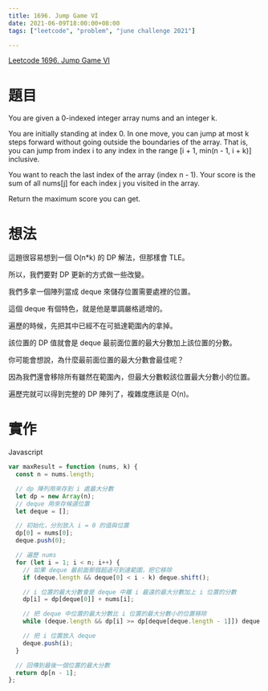 ```yaml
---
title: 1696. Jump Game VI
date: 2021-06-09T18:00:00+08:00
tags: ["leetcode", "problem", "june challenge 2021"]

---
```

[Leetcode 1696. Jump Game VI](https://leetcode.com/problems/jump-game-vi/)

# 題目

You are given a 0-indexed integer array nums and an integer k.

You are initially standing at index 0. In one move, you can jump at most k steps forward without going outside the boundaries of the array. That is, you can jump from index i to any index in the range [i + 1, min(n - 1, i + k)] inclusive.

You want to reach the last index of the array (index n - 1). Your score is the sum of all nums[j] for each index j you visited in the array.

Return the maximum score you can get.

# 想法

這題很容易想到一個 O(n*k) 的 DP 解法，但那樣會 TLE。

所以，我們要對 DP 更新的方式做一些改變。

我們多拿一個陣列當成 deque 來儲存位置需要處裡的位置。

這個 deque 有個特色，就是他是單調嚴格遞增的。

遍歷的時候，先把其中已經不在可抵達範圍內的拿掉。

該位置的 DP 值就會是 deque 最前面位置的最大分數加上該位置的分數。

你可能會想說，為什麼最前面位置的最大分數會最佳呢？

因為我們還會移除所有雖然在範圍內，但最大分數較該位置最大分數小的位置。

遍歷完就可以得到完整的 DP 陣列了，複雜度應該是 O(n)。

# 實作
Javascript
```javascript
var maxResult = function (nums, k) {
  const n = nums.length;

  // dp 陣列用來存到 i 處最大分數
  let dp = new Array(n);
  // deque 用來存候選位置
  let deque = [];

  // 初始化，分別放入 i = 0 的值與位置
  dp[0] = nums[0];
  deque.push(0);

  // 遍歷 nums
  for (let i = 1; i < n; i++) {
    // 如果 deque 最前面那個超過可到達範圍，把它移除
    if (deque.length && deque[0] < i - k) deque.shift();

    // i 位置的最大分數會是 deque 中離 i 最遠的最大分數加上 i 位置的分數
    dp[i] = dp[deque[0]] + nums[i];

    // 把 deque 中位置的最大分數比 i 位置的最大分數小的位置移除
    while (deque.length && dp[i] >= dp[deque[deque.length - 1]]) deque.pop();

    // 把 i 位置放入 deque
    deque.push(i);
  }

  // 回傳到最後一個位置的最大分數
  return dp[n - 1];
};
```
